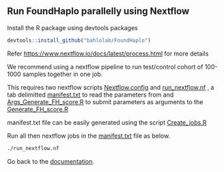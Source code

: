 ## Run FoundHaplo parallelly using Nextflow

Install the R package using devtools packages

```R
devtools::install_github("bahlolab/FoundHaplo")
```

Refer https://www.nextflow.io/docs/latest/process.html for more details

We recommend using a nextflow pipeline to run test/control cohort of 100-1000 samples together in one job. 

This requires two nextflow scripts [Nextflow.config](https://github.com/bahlolab/FoundHaplo/blob/main/scripts/run_nextflow/nextflow.config) and [run_nextflow.nf](https://github.com/bahlolab/FoundHaplo/blob/main/scripts/run_nextflow/run_nextflow.nf) , a tab delimitted [manifest.txt](https://github.com/bahlolab/FoundHaplo/blob/main/scripts/run_nextflow/manifest.txt) to read the parameters from and [Args_Generate_FH_score.R](https://github.com/bahlolab/FoundHaplo/blob/main/scripts/run_nextflow/Args_Generate_FH_score.R) to submit parameters as arguments to the [Generate_FH_score.R](https://github.com/bahlolab/FoundHaplo/blob/main/R/Generate_FH_score.R)

manifest.txt file can be easily generated using the script [Create_jobs.R](https://github.com/bahlolab/FoundHaplo/blob/main/scripts/run_nextflow/Create_jobs.R)

Run all then nextflow jobs in the [manifest.txt](https://github.com/bahlolab/FoundHaplo/blob/main/scripts/run_nextflow/manifest.txt) file as below.
```bash
./run_nextflow.nf
```


Go back to the [documentation](https://github.com/bahlolab/FoundHaplo/blob/main/Documentation/Guide%20to%20run%20FoundHaplo.md).
